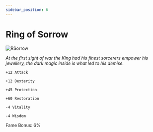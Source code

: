 ```yaml
---
sidebar_position: 6
---
```


# Ring of Sorrow

![RSorrow](https://vwiki.valorserver.com/api/item/picture/ring%20of%20sorrow)

<i>At the first sight of war the King had his finest sorcerers empower his jewellery, the dark magic inside is what led to his demise.</i>

    +12 Attack
    
    +12 Dexterity
    
    +45 Protection
    
    +60 Restoration
    
    -4 Vitality
    
    -4 Wisdom
    
Fame Bonus: 6%
